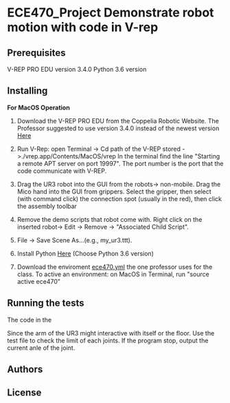 # ECE470_Project Demonstrate robot motion with code in V-rep
## Prerequisites
V-REP PRO EDU version 3.4.0
Python 3.6 version

## Installing
**For MacOS Operation** 

1. Download the V-REP PRO EDU from the Coppelia Robotic Website. The Professor
suggested to use version 3.4.0 instead of the newest version
[Here](http://coppeliarobotics.com/files/V-REP_PRO_EDU_V3_4_0_Mac.zip)

2. Run V-Rep: open Terminal -> Cd path of the V-REP stored ->./vrep.app/Contents/MacOS/vrep
In the terminal find the line "Starting a remote APT server on port 19997". The port number is
the port that the code communicate with V-REP.

3. Drag the UR3 robot into the GUI from the robots-> non-mobile. Drag the Mico hand into the GUI from 
grippers. Select the gripper, then select (with command click) the connection spot (usually in the red),
then click the assembly toolbar

4. Remove the demo scripts that robot come with. Right click on the inserted robot-> Edit -> Remove 
-> "Associated Child Script".

5. File -> Save Scene As...(e.g., my_ur3.ttt). 

6. Install Python [Here](https://www.anaconda.com/download/#macos)
   (Choose Python 3.6 version)
   
7. Download the enviroment [ece470.yml](https://d1b10bmlvqabco.cloudfront.net/attach/jchxn1s6tkg20r/h6wx8zvddi8vt/je9d8omtib3t/ece470.yml)
   the one professor uses for the class. To active an environment:
   on MacOS in Terminal, run "source active ece470"

## Running the tests
The code in the

Since the arm of the UR3 might interactive with itself or the floor. Use the test file to check the 
limit of each joints. If the program stop, output the current anle of the joint.

## Authors

## License
